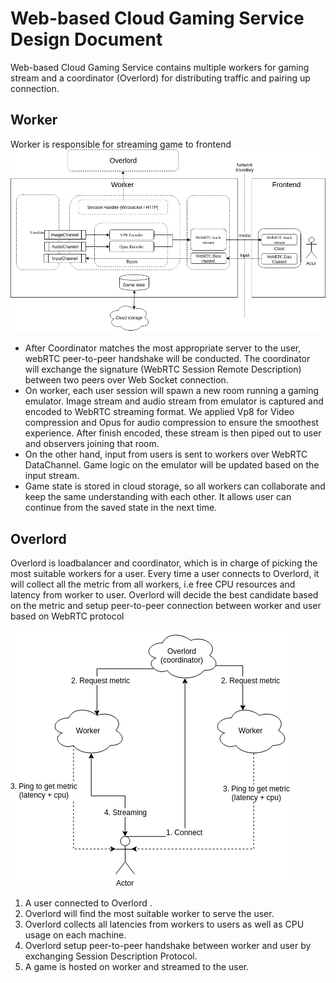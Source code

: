 # Web-based Cloud Gaming Service Design Document

Web-based Cloud Gaming Service contains multiple workers for gaming stream and a coordinator (Overlord) for distributing traffic and pairing up connection.

## Worker 

Worker is responsible for streaming game to frontend 
![worker](../img/worker.png)

- After Coordinator matches the most appropriate server to the user, webRTC peer-to-peer handshake will be conducted. The coordinator will exchange the signature (WebRTC Session Remote Description) between two peers over Web Socket connection.  
- On worker, each user session will spawn a new room running a gaming emulator. Image stream and audio stream from emulator is captured and encoded to WebRTC streaming format. We applied Vp8 for Video compression and Opus for audio compression to ensure the smoothest experience. After finish encoded, these stream is then piped out to user and observers joining that room.  
- On the other hand, input from users is sent to workers over WebRTC DataChannel. Game logic on the emulator will be updated based on the input stream.  
- Game state is stored in cloud storage, so all workers can collaborate and keep the same understanding with each other. It allows user can continue from the saved state in the next time.  

## Overlord

Overlord is loadbalancer and coordinator, which is in charge of picking the most suitable workers for a user. Every time a user connects to Overlord, it will collect all the metric from all workers, i.e free CPU resources and latency from worker to user. Overlord will decide the best candidate based on the metric and setup peer-to-peer connection between worker and user based on WebRTC protocol

![Architecture](../img/overlord.png)

1. A user connected to Overlord . 
2. Overlord will find the most suitable worker to serve the user. 
3. Overlord collects all latencies from workers to users as well as CPU usage on each machine. 
4. Overlord setup peer-to-peer handshake between worker and user by exchanging Session Description Protocol. 
5. A game is hosted on worker and streamed to the user. 
